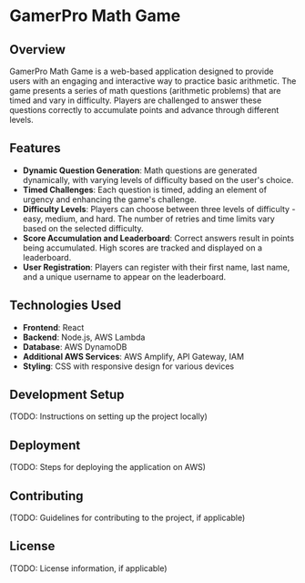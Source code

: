 # GamerPro Math Game

## Overview

GamerPro Math Game is a web-based application designed to provide users with an engaging and interactive way to practice basic arithmetic. The game presents a series of math questions (arithmetic problems) that are timed and vary in difficulty. Players are challenged to answer these questions correctly to accumulate points and advance through different levels.

## Features

- **Dynamic Question Generation**: Math questions are generated dynamically, with varying levels of difficulty based on the user's choice.
- **Timed Challenges**: Each question is timed, adding an element of urgency and enhancing the game's challenge.
- **Difficulty Levels**: Players can choose between three levels of difficulty - easy, medium, and hard. The number of retries and time limits vary based on the selected difficulty.
- **Score Accumulation and Leaderboard**: Correct answers result in points being accumulated. High scores are tracked and displayed on a leaderboard.
- **User Registration**: Players can register with their first name, last name, and a unique username to appear on the leaderboard.

## Technologies Used

- **Frontend**: React
- **Backend**: Node.js, AWS Lambda
- **Database**: AWS DynamoDB
- **Additional AWS Services**: AWS Amplify, API Gateway, IAM
- **Styling**: CSS with responsive design for various devices

## Development Setup

(TODO: Instructions on setting up the project locally)

## Deployment

(TODO: Steps for deploying the application on AWS)

## Contributing

(TODO: Guidelines for contributing to the project, if applicable)

## License

(TODO: License information, if applicable)
